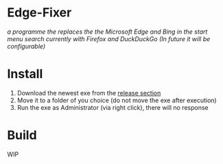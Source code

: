 # Edge-Fixer

_a programme the replaces the the Microsoft Edge and Bing in the start menu search_
_currently with Firefox and DuckDuckGo (In future it will be configurable)_

# Install

1. Download the newest exe from the [release section](https://gitlab.com/Captainpast/edge-fixer/-/releases)
2. Move it to a folder of you choice (do not move the exe after execution)
3. Run the exe as Administrator (via right click), there will no response

# Build
WIP